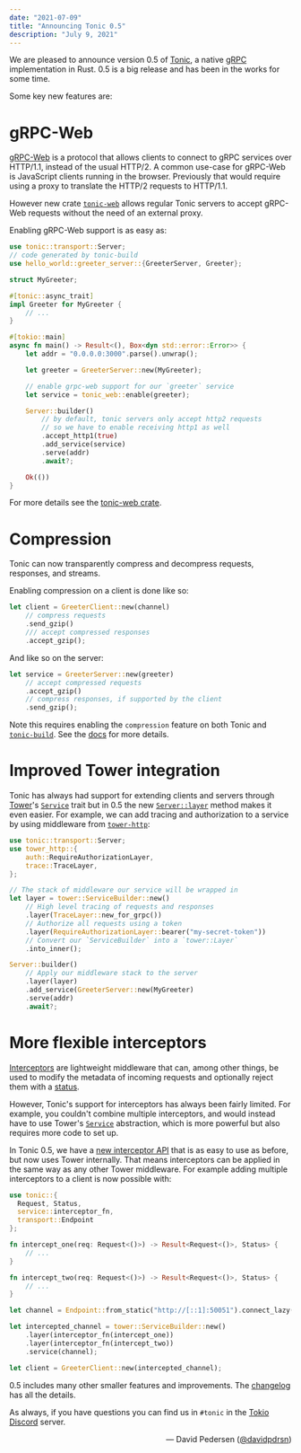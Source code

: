 ```yaml
---
date: "2021-07-09"
title: "Announcing Tonic 0.5"
description: "July 9, 2021"
---
```


We are pleased to announce version 0.5 of [Tonic], a native [gRPC] implementation in
Rust. 0.5 is a big release and has been in the works for some time.

Some key new features are:

# gRPC-Web

[gRPC-Web] is a protocol that allows clients to connect to gRPC services over
HTTP/1.1, instead of the usual HTTP/2. A common use-case for gRPC-Web is
JavaScript clients running in the browser. Previously that would require using a
proxy to translate the HTTP/2 requests to HTTP/1.1.

However new crate [`tonic-web`] allows regular Tonic servers to accept gRPC-Web
requests without the need of an external proxy.

Enabling gRPC-Web support is as easy as:

```rust
use tonic::transport::Server;
// code generated by tonic-build
use hello_world::greeter_server::{GreeterServer, Greeter};

struct MyGreeter;

#[tonic::async_trait]
impl Greeter for MyGreeter {
    // ...
}

#[tokio::main]
async fn main() -> Result<(), Box<dyn std::error::Error>> {
    let addr = "0.0.0.0:3000".parse().unwrap();

    let greeter = GreeterServer::new(MyGreeter);

    // enable grpc-web support for our `greeter` service
    let service = tonic_web::enable(greeter);

    Server::builder()
        // by default, tonic servers only accept http2 requests
        // so we have to enable receiving http1 as well
        .accept_http1(true)
        .add_service(service)
        .serve(addr)
        .await?;

    Ok(())
}
```

For more details see the [tonic-web crate](https://crates.io/crates/tonic-web).

# Compression

Tonic can now transparently compress and decompress requests, responses, and
streams.

Enabling compression on a client is done like so:

```rust
let client = GreeterClient::new(channel)
    // compress requests
    .send_gzip()
    /// accept compressed responses
    .accept_gzip();
```

And like so on the server:

```rust
let service = GreeterServer::new(greeter)
    // accept compressed requests
    .accept_gzip()
    // compress responses, if supported by the client
    .send_gzip();
```

Note this requires enabling the `compression` feature on both Tonic and
[`tonic-build`]. See the [docs][compression-docs] for more details.

# Improved Tower integration

Tonic has always had support for extending clients and servers through [Tower]'s
[`Service`] trait but in 0.5 the new [`Server::layer`] method makes it even
easier. For example, we can add tracing and authorization to a service by using
middleware from [`tower-http`]:

```rust
use tonic::transport::Server;
use tower_http::{
    auth::RequireAuthorizationLayer,
    trace::TraceLayer,
};

// The stack of middleware our service will be wrapped in
let layer = tower::ServiceBuilder::new()
    // High level tracing of requests and responses
    .layer(TraceLayer::new_for_grpc())
    // Authorize all requests using a token
    .layer(RequireAuthorizationLayer::bearer("my-secret-token"))
    // Convert our `ServiceBuilder` into a `tower::Layer`
    .into_inner();

Server::builder()
    // Apply our middleware stack to the server
    .layer(layer)
    .add_service(GreeterServer::new(MyGreeter)
    .serve(addr)
    .await?;
```

# More flexible interceptors

[Interceptors] are lightweight middleware that can, among other things, be used
to modify the metadata of incoming requests and optionally reject them with a
[status].

However, Tonic's support for interceptors has always been fairly limited. For
example, you couldn't combine multiple interceptors, and would instead have to
use Tower's [`Service`] abstraction, which is more powerful but also requires
more code to set up.

In Tonic 0.5, we have a [new interceptor API] that is as easy to use as before,
but now uses Tower internally. That means interceptors can be applied in the
same way as any other Tower middleware. For example adding multiple interceptors
to a client is now possible with:

```rust
use tonic::{
  Request, Status,
  service::interceptor_fn,
  transport::Endpoint
};

fn intercept_one(req: Request<()>) -> Result<Request<()>, Status> {
    // ...
}

fn intercept_two(req: Request<()>) -> Result<Request<()>, Status> {
    // ...
}

let channel = Endpoint::from_static("http://[::1]:50051").connect_lazy()?;

let intercepted_channel = tower::ServiceBuilder::new()
    .layer(interceptor_fn(intercept_one))
    .layer(interceptor_fn(intercept_two))
    .service(channel);

let client = GreeterClient::new(intercepted_channel);
```

0.5 includes many other smaller features and improvements. The [changelog] has
all the details.

As always, if you have questions you can find us in `#tonic` in the [Tokio
Discord] server.

<div style="text-align:right">&mdash; David Pedersen (<a href="https://github.com/davidpdrsn">@davidpdrsn</a>)</div>

[Tonic]: https://crates.io/crates/tonic
[grpc-web]: https://github.com/grpc/grpc-web
[`tonic-web`]: https://crates.io/crates/tonic-web
[compression-docs]: https://docs.rs/tonic/0.5.0/tonic/index.html?search=gzip
[Tower]: https://crates.io/crates/tower
[`tower-http`]: https://crates.io/crates/tower-http
[`Service`]: https://docs.rs/tower/latest/tower/trait.Service.html
[changelog]: https://github.com/hyperium/tonic/blob/master/CHANGELOG.md
[Tokio Discord]: https://discord.gg/tokio
[`Server::layer`]: https://docs.rs/tonic/latest/tonic/transport/server/struct.Server.html#method.layer
[`tonic-build`]: https://crates.io/crates/tonic-build
[Interceptors]: https://docs.rs/tonic/0.5.0/tonic/service/interceptor/index.html
[new interceptor API]: https://docs.rs/tonic/latest/tonic/service/interceptor/index.html
[gRPC]: https://grpc.io
[status]: https://docs.rs/tonic/latest/tonic/struct.Status.html
